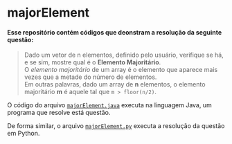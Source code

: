 <h1 align="left">
  majorElement
</h1>

<div align="left"> <!---->
  <section>
    <h4>Esse repositório contém códigos que deonstram a resolução da seguinte questão:</h4>
    <blockquote>
      Dado um vetor de n elementos, definido pelo usuário, verifique se há, e se sim, mostre qual é o <b>Elemento Majoritário</b>.<br />
      O <i>elemento majoritário</i> de um array é o elemento que aparece mais vezes que a metade do número de elementos. <br />
      Em outras palavras, dado um array de <b>n</b> elementos, o elemento majoritário <b>m</b> é aquele tal que <code>m > floor(n/2)</code>. <br />
    </blockquote>
  </section>
 
 <section> 
 <p>
   O código do arquivo <code><a href="https://github.com/luc-gh/majorElement/blob/main/majorElement.java">majorElement.java</a></code> executa na linguagem Java, um programa que resolve está questão.
 </p>
 <p>
   De forma similar, o arquivo <code><a href="https://github.com/luc-gh/majorElement/blob/main/majorElement.py">majorElement.py</a></code> executa a resolução da questão em Python.
 </p>
 </section>
  
  
</div>
